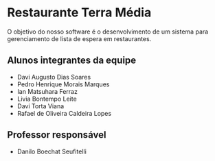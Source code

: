 # Restaurante Terra Média
O objetivo do nosso software é o desenvolvimento de um sistema para gerenciamento de lista de espera em restaurantes.

## Alunos integrantes da equipe

* Davi Augusto Dias Soares
* Pedro Henrique Morais Marques
* Ian Matsuhara Ferraz
* Livia Bontempo Leite
* Davi Torta Viana
* Rafael de Oliveira Caldeira Lopes

## Professor responsável 

* Danilo Boechat Seufitelli

